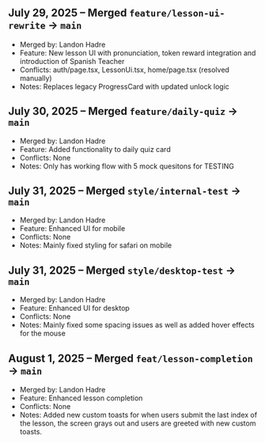 ## July 29, 2025 – Merged `feature/lesson-ui-rewrite` → `main`
- Merged by: Landon Hadre
- Feature: New lesson UI with pronunciation, token reward integration and introduction of Spanish Teacher
- Conflicts: auth/page.tsx, LessonUi.tsx, home/page.tsx (resolved manually)
- Notes: Replaces legacy ProgressCard with updated unlock logic
## July 30, 2025 – Merged `feature/daily-quiz` → `main`
- Merged by: Landon Hadre
- Feature: Added functionality to daily quiz card 
- Conflicts: None
- Notes: Only has working flow with 5 mock quesitons for TESTING
## July 31, 2025 – Merged `style/internal-test` → `main`
- Merged by: Landon Hadre
- Feature: Enhanced UI for mobile
- Conflicts: None
- Notes: Mainly fixed styling for safari on mobile
## July 31, 2025 – Merged `style/desktop-test` → `main`
- Merged by: Landon Hadre
- Feature: Enhanced UI for desktop
- Conflicts: None
- Notes: Mainly fixed some spacing issues as well as added hover effects for the mouse
## August 1, 2025 – Merged `feat/lesson-completion` → `main`
- Merged by: Landon Hadre
- Feature: Enhanced lesson completion 
- Conflicts: None
- Notes: Added new custom toasts for when users submit the last index of the lesson, the screen grays out and users are greeted with new custom toasts.
